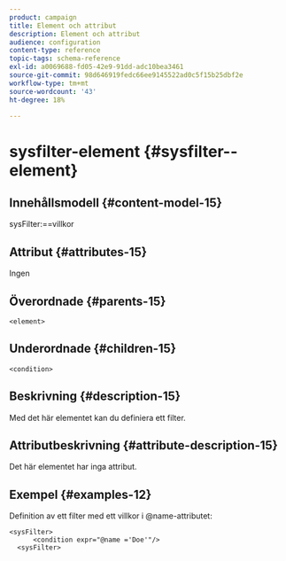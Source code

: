 ```yaml
---
product: campaign
title: Element och attribut
description: Element och attribut
audience: configuration
content-type: reference
topic-tags: schema-reference
exl-id: a0069688-fd05-42e9-91dd-adc10bea3461
source-git-commit: 98d646919fedc66ee9145522ad0c5f15b25dbf2e
workflow-type: tm+mt
source-wordcount: '43'
ht-degree: 18%

---
```


# sysfilter-element {#sysfilter--element}

## Innehållsmodell {#content-model-15}

sysFilter:==villkor

## Attribut {#attributes-15}

Ingen

## Överordnade {#parents-15}

`<element>`

## Underordnade {#children-15}

`<condition>`

## Beskrivning {#description-15}

Med det här elementet kan du definiera ett filter.

## Attributbeskrivning {#attribute-description-15}

Det här elementet har inga attribut.

## Exempel {#examples-12}

Definition av ett filter med ett villkor i @name-attributet:

```
<sysFilter>
      <condition expr="@name ='Doe'"/>
  <sysFilter>
```
